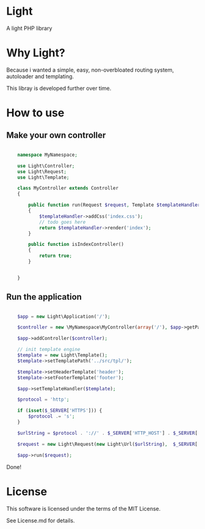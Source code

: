Light
=====

A light PHP library

Why Light?
=====

Because i wanted a simple, easy, non-overbloated routing system, autoloader and templating.

This libray is developed further over time.

How to use
=====

## Make your own controller

``` php

    namespace MyNamespace;

    use Light\Controller;
    use Light\Request;
    use Light\Template;

    class MyController extends Controller
    {

        public function run(Request $request, Template $templateHandler)
        {
            $templateHandler->addCss('index.css');
            // todo goes here
            return $templateHandler->render('index');
        }

        public function isIndexController()
        {
            return true;
        }


    }

```

## Run the application

``` php

    $app = new Light\Application('/');

    $controller = new \MyNamespace\MyController(array('/'), $app->getPath());

    $app->addController($controller);

    // init template engine
    $template = new Light\Template();
    $template->setTemplatePath('../src/tpl/');

    $template->setHeaderTemplate('header');
    $template->setFooterTemplate('footer');

    $app->setTemplateHandler($template);

    $protocol = 'http';

    if (isset($_SERVER['HTTPS'])) {
        $protocol .= 's';
    }

    $urlString = $protocol . '://' . $_SERVER['HTTP_HOST'] . $_SERVER['REQUEST_URI'];

    $request = new Light\Request(new Light\Url($urlString),  $_SERVER['REQUEST_METHOD']);

    $app->run($request);

```

Done!

License
====

This software is licensed under the terms of the MIT License.

See License.md for details.